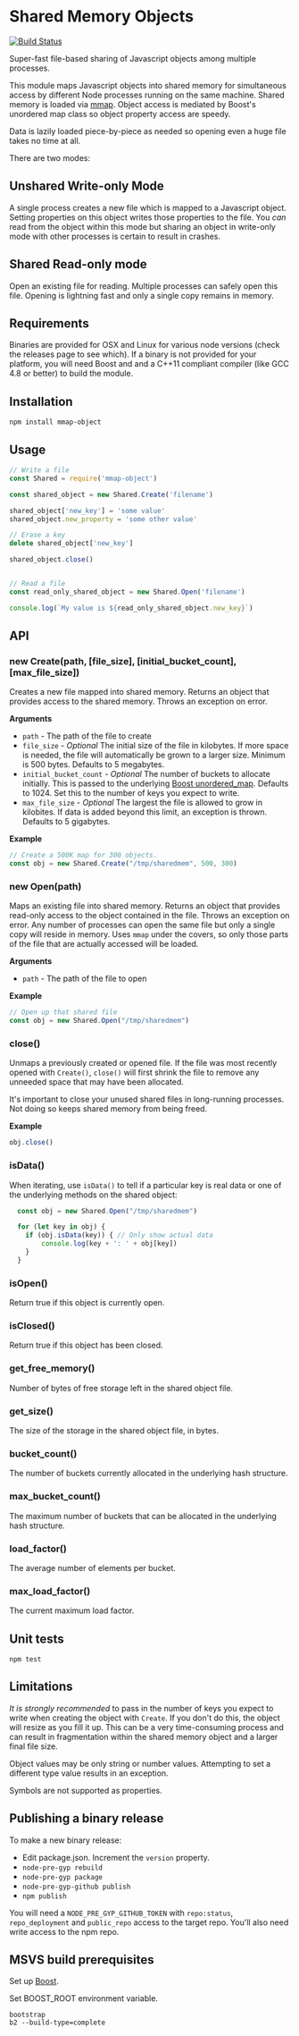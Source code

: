 # Shared Memory Objects

[![Build Status](https://travis-ci.org/allenluce/mmap-object.svg?branch=master)](https://travis-ci.org/allenluce/mmap-object)

Super-fast file-based sharing of Javascript objects among multiple
processes.

This module maps Javascript objects into shared memory for
simultaneous access by different Node processes running on the same
machine. Shared memory is loaded
via [mmap](https://en.wikipedia.org/wiki/Mmap).  Object access is
mediated by Boost's unordered map class so object property access are
speedy.

Data is lazily loaded piece-by-piece as needed so opening even a huge
file takes no time at all.

There are two modes:

## Unshared Write-only Mode

A single process creates a new file which is mapped to a Javascript
object. Setting properties on this object writes those properties to
the file. You *can* read from the object within this mode but sharing
an object in write-only mode with other processes is certain to result
in crashes.

## Shared Read-only mode

Open an existing file for reading. Multiple processes can safely open
this file. Opening is lightning fast and only a single copy remains in
memory.

## Requirements

Binaries are provided for OSX and Linux for various node versions
(check the releases page to see which). If a binary is not provided
for your platform, you will need Boost and and a C++11 compliant
compiler (like GCC 4.8 or better) to build the module.

## Installation

    npm install mmap-object

## Usage

```javascript
// Write a file
const Shared = require('mmap-object')

const shared_object = new Shared.Create('filename')

shared_object['new_key'] = 'some value'
shared_object.new_property = 'some other value'

// Erase a key
delete shared_object['new_key']

shared_object.close()


// Read a file
const read_only_shared_object = new Shared.Open('filename')

console.log(`My value is ${read_only_shared_object.new_key}`)
```

## API

### new Create(path, [file_size], [initial_bucket_count], [max_file_size])

Creates a new file mapped into shared memory. Returns an object that
provides access to the shared memory. Throws an exception on error.

__Arguments__

* `path` - The path of the file to create
* `file_size` - *Optional* The initial size of the file in
  kilobytes. If more space is needed, the file will automatically be
  grown to a larger size. Minimum is 500 bytes. Defaults to 5
  megabytes.
* `initial_bucket_count` - *Optional* The number of buckets to
  allocate initially. This is passed to the underlying
  [Boost unordered_map](http://www.boost.org/doc/libs/1_38_0/doc/html/boost/unordered_map.html).
  Defaults to 1024. Set this to the number of keys you expect to write.
* `max_file_size` - *Optional* The largest the file is allowed to grow
  in kilobites. If data is added beyond this limit, an exception is
  thrown.  Defaults to 5 gigabytes.

__Example__

```js
// Create a 500K map for 300 objects.
const obj = new Shared.Create("/tmp/sharedmem", 500, 300)
```

### new Open(path)

Maps an existing file into shared memory. Returns an object that
provides read-only access to the object contained in the file. Throws
an exception on error. Any number of processes can open the same file
but only a single copy will reside in memory. Uses `mmap` under the
covers, so only those parts of the file that are actually accessed
will be loaded.

__Arguments__

* `path` - The path of the file to open

__Example__

```js
// Open up that shared file
const obj = new Shared.Open("/tmp/sharedmem")
```

### close()

Unmaps a previously created or opened file. If the file was most
recently opened with `Create()`, `close()` will first shrink the file
to remove any unneeded space that may have been allocated.

It's important to close your unused shared files in long-running
processes. Not doing so keeps shared memory from being freed.

__Example__

```js
obj.close()
```

### isData()

When iterating, use `isData()` to tell if a particular key is real
data or one of the underlying methods on the shared object:

```js
  const obj = new Shared.Open("/tmp/sharedmem")

  for (let key in obj) {
    if (obj.isData(key)) { // Only show actual data
        console.log(key + ': ' + obj[key])
    }
  }
```


### isOpen()

Return true if this object is currently open.

### isClosed()

Return true if this object has been closed.

### get_free_memory()

Number of bytes of free storage left in the shared object file.

### get_size()

The size of the storage in the shared object file, in bytes.

### bucket_count()

The number of buckets currently allocated in the underlying hash structure.

### max_bucket_count()

The maximum number of buckets that can be allocated in the underlying hash structure.

### load_factor()

The average number of elements per bucket.

### max_load_factor()

The current maximum load factor.

## Unit tests

    npm test

## Limitations

_It is strongly recommended_ to pass in the number of keys you expect
to write when creating the object with `Create`. If you don't do this,
the object will resize as you fill it up. This can be a very
time-consuming process and can result in fragmentation within the
shared memory object and a larger final file size.

Object values may be only string or number values. Attempting to set
a different type value results in an exception.

Symbols are not supported as properties.

## Publishing a binary release

To make a new binary release:

- Edit package.json. Increment the `version` property.
- `node-pre-gyp rebuild`
- `node-pre-gyp package`
- `node-pre-gyp-github publish`
- `npm publish`

You will need a `NODE_PRE_GYP_GITHUB_TOKEN` with `repo:status`,
`repo_deployment` and `public_repo` access to the target repo. You'll
also need write access to the npm repo.

## MSVS build prerequisites

Set up [Boost](http://www.boost.org/).

Set BOOST_ROOT environment variable.

```
bootstrap
b2 --build-type=complete
```
